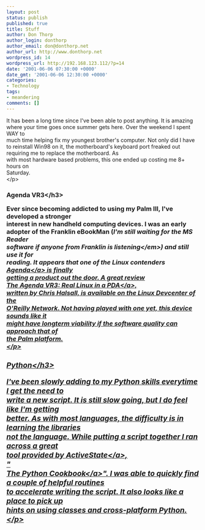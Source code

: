 ```yaml
---
layout: post
status: publish
published: true
title: Stuff
author: Don Thorp
author_login: donthorp
author_email: don@donthorp.net
author_url: http://www.donthorp.net
wordpress_id: 14
wordpress_url: http://192.168.123.112/?p=14
date: '2001-06-06 07:30:00 +0000'
date_gmt: '2001-06-06 12:30:00 +0000'
categories:
- Technology
tags:
- meandering
comments: []
---
```

<p>
					It has been a long time since I've been able to post anything. It is amazing<br />
					where your time goes once summer gets here. Over the weekend I spent WAY to<br />
					much time helping fix my youngest brother's computer. Not only did I have<br />
					to reinstall Win98 on it, the motherboard's keyboard port freaked out<br />
					requiring me to replace the motherboard. As<br />
					with most hardware based problems, this one ended up costing me 8+ hours on<br />
					Saturday.<br />
				<&#47;p></p>
<h3>Agenda VR3<&#47;h3></p>
<p>
					Ever since becoming addicted to using my Palm III, I've developed a stronger<br />
					interest in new handheld computing devices. I was an early<br />
					adopter of the Franklin eBookMan (<em>I'm still waiting for the MS Reader<br />
					software if anyone from Franklin is listening<&#47;em>) and still use it for<br />
					reading. It appears that one of the Linux contenders<br />
					<a href="http:&#47;&#47;www.agendacomputing.com&#47;" target="blank">Agenda<&#47;a> is finally<br />
					getting a product out the door. A great review<br />
					<a href="http:&#47;&#47;linux.oreillynet.com&#47;pub&#47;a&#47;linux&#47;2001&#47;05&#47;18&#47;agenda_pda.html?page=1" target="_blank">The Agenda VR3: Real Linux in a PDA<&#47;a>,<br />
					written by Chris Halsall, is available on the Linux Devcenter of the<br />
					O'Reilly Network. Not having played with one yet, this device sounds like it<br />
					might have longterm viability if the software quality can approach that of<br />
					the Palm platform.<br />
				<&#47;p></p>
<h3>Python<&#47;h3></p>
<p>
					I've been slowly adding to my Python skills everytime I get the need to<br />
					write a new script. It is still slow going, but I do feel like I'm getting<br />
					better. As with most languages, the difficulty is in learning the libraries<br />
					not the language. While putting a script together I ran across a great<br />
					tool provided by <a href="http:&#47;&#47;www.activestate.com" target="_blank">ActiveState<&#47;a>,<br />
					"<a href="http:&#47;&#47;aspn.activestate.com&#47;ASPN&#47;Python&#47;Cookbook&#47;" target="_blank"><br />
					The Python Cookbook<&#47;a>". I was able to quickly find a couple of helpful routines<br />
					to accelerate writing the script. It also looks like a place to pick up<br />
					hints on using classes and cross-platform Python.<br />
				<&#47;p></p>
